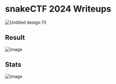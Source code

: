 # snakeCTF 2024 Writeups

![Untitled design (1)](https://github.com/user-attachments/assets/ca7ac42e-f044-46d2-b717-76ccc37cc02e)

## Result
![image](https://github.com/user-attachments/assets/cbd885fb-5945-4808-9230-9abe60fb997f)

## Stats 
![image](https://github.com/user-attachments/assets/2b916a7b-fb88-446b-9c9c-3143cdc5fe31)
